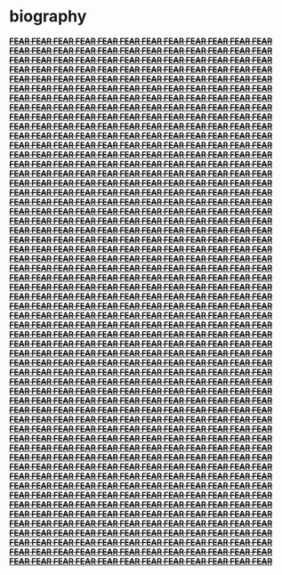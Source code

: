 # biography

[~~**FEAR FEAR FEAR FEAR FEAR FEAR FEAR FEAR FEAR FEAR FEAR FEAR FEAR FEAR FEAR FEAR FEAR FEAR FEAR FEAR FEAR FEAR FEAR FEAR FEAR FEAR FEAR FEAR FEAR FEAR FEAR FEAR FEAR FEAR FEAR FEAR FEAR FEAR FEAR FEAR FEAR FEAR FEAR FEAR FEAR FEAR FEAR FEAR FEAR FEAR FEAR FEAR FEAR FEAR FEAR FEAR FEAR FEAR FEAR FEAR FEAR FEAR FEAR FEAR FEAR FEAR FEAR FEAR FEAR FEAR FEAR FEAR FEAR FEAR FEAR FEAR FEAR FEAR FEAR FEAR FEAR FEAR FEAR FEAR FEAR FEAR FEAR FEAR FEAR FEAR FEAR FEAR FEAR FEAR FEAR FEAR FEAR FEAR FEAR FEAR FEAR FEAR FEAR FEAR FEAR FEAR FEAR FEAR FEAR FEAR FEAR FEAR FEAR FEAR FEAR FEAR FEAR FEAR FEAR FEAR FEAR FEAR FEAR FEAR FEAR FEAR FEAR FEAR FEAR FEAR FEAR FEAR FEAR FEAR FEAR FEAR FEAR FEAR FEAR FEAR FEAR FEAR FEAR FEAR FEAR FEAR FEAR FEAR FEAR FEAR FEAR FEAR FEAR FEAR FEAR FEAR FEAR FEAR FEAR FEAR FEAR FEAR FEAR FEAR FEAR FEAR FEAR FEAR FEAR FEAR FEAR FEAR FEAR FEAR FEAR FEAR FEAR FEAR FEAR FEAR FEAR FEAR FEAR FEAR FEAR FEAR FEAR FEAR FEAR FEAR FEAR FEAR FEAR FEAR FEAR FEAR FEAR FEAR FEAR FEAR FEAR FEAR FEAR FEAR FEAR FEAR FEAR FEAR FEAR FEAR FEAR FEAR FEAR FEAR FEAR FEAR FEAR FEAR FEAR FEAR FEAR FEAR FEAR FEAR FEAR FEAR FEAR FEAR FEAR FEAR FEAR FEAR FEAR FEAR FEAR FEAR FEAR FEAR FEAR FEAR FEAR FEAR FEAR FEAR FEAR FEAR FEAR FEAR FEAR FEAR FEAR FEAR FEAR FEAR FEAR FEAR FEAR FEAR FEAR FEAR FEAR FEAR FEAR FEAR FEAR FEAR FEAR FEAR FEAR FEAR FEAR FEAR FEAR FEAR FEAR FEAR FEAR FEAR FEAR FEAR FEAR FEAR FEAR FEAR FEAR FEAR FEAR FEAR FEAR FEAR FEAR FEAR FEAR FEAR FEAR FEAR FEAR FEAR FEAR FEAR FEAR FEAR FEAR FEAR FEAR FEAR FEAR FEAR FEAR FEAR FEAR FEAR FEAR FEAR FEAR FEAR FEAR FEAR FEAR FEAR FEAR FEAR FEAR FEAR FEAR FEAR FEAR FEAR FEAR FEAR FEAR FEAR FEAR FEAR FEAR FEAR FEAR FEAR FEAR FEAR FEAR FEAR FEAR FEAR FEAR FEAR FEAR FEAR FEAR FEAR FEAR FEAR FEAR FEAR FEAR FEAR FEAR FEAR FEAR FEAR FEAR FEAR FEAR FEAR FEAR FEAR FEAR FEAR FEAR FEAR FEAR FEAR FEAR FEAR FEAR FEAR FEAR FEAR FEAR FEAR FEAR FEAR FEAR FEAR FEAR FEAR FEAR FEAR FEAR FEAR FEAR FEAR FEAR FEAR FEAR FEAR FEAR FEAR FEAR FEAR FEAR FEAR FEAR FEAR FEAR FEAR FEAR FEAR FEAR FEAR FEAR FEAR FEAR FEAR FEAR FEAR FEAR FEAR FEAR FEAR FEAR FEAR FEAR FEAR FEAR FEAR FEAR FEAR FEAR FEAR FEAR FEAR FEAR FEAR FEAR FEAR FEAR FEAR FEAR FEAR FEAR FEAR FEAR FEAR FEAR FEAR FEAR FEAR FEAR FEAR FEAR FEAR FEAR FEAR FEAR FEAR FEAR FEAR FEAR FEAR FEAR FEAR FEAR FEAR FEAR FEAR FEAR FEAR FEAR FEAR FEAR FEAR FEAR FEAR FEAR FEAR FEAR FEAR FEAR FEAR FEAR FEAR FEAR FEAR FEAR FEAR FEAR FEAR FEAR FEAR FEAR FEAR FEAR FEAR FEAR FEAR FEAR FEAR FEAR FEAR FEAR FEAR FEAR FEAR FEAR FEAR FEAR FEAR FEAR FEAR FEAR FEAR FEAR FEAR FEAR FEAR FEAR FEAR FEAR FEAR FEAR FEAR FEAR FEAR FEAR FEAR FEAR FEAR FEAR FEAR FEAR FEAR FEAR FEAR FEAR FEAR FEAR FEAR FEAR FEAR FEAR FEAR FEAR FEAR FEAR FEAR FEAR FEAR FEAR FEAR FEAR FEAR FEAR FEAR FEAR FEAR FEAR FEAR FEAR FEAR FEAR FEAR FEAR FEAR FEAR FEAR FEAR FEAR FEAR FEAR FEAR FEAR FEAR FEAR FEAR FEAR FEAR FEAR FEAR FEAR FEAR FEAR FEAR FEAR FEAR FEAR FEAR FEAR FEAR FEAR FEAR FEAR FEAR FEAR FEAR FEAR FEAR FEAR FEAR FEAR FEAR FEAR FEAR FEAR FEAR FEAR FEAR FEAR FEAR FEAR FEAR FEAR FEAR FEAR FEAR FEAR FEAR FEAR FEAR FEAR FEAR FEAR FEAR FEAR FEAR FEAR FEAR FEAR FEAR FEAR FEAR FEAR FEAR FEAR FEAR FEAR FEAR FEAR FEAR FEAR FEAR FEAR FEAR FEAR FEAR FEAR FEAR FEAR FEAR FEAR FEAR FEAR FEAR FEAR FEAR FEAR FEAR FEAR FEAR FEAR FEAR FEAR FEAR FEAR FEAR FEAR FEAR FEAR FEAR FEAR FEAR FEAR**~~](https://mastrum666.github.io/biography/)
